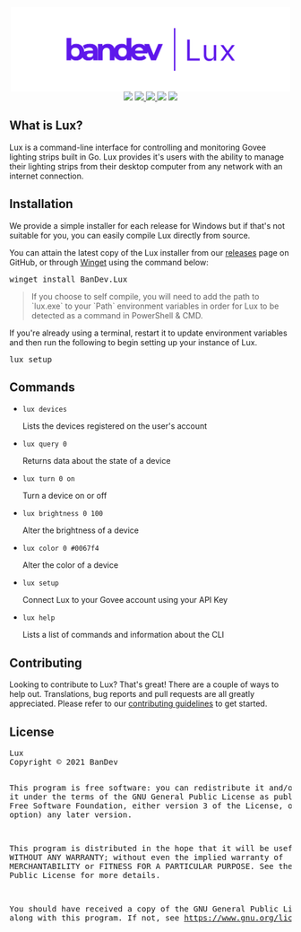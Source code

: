 <div align="center">
 <img src=".github/bandev-lux.svg" height="150" align="center" />
 <br>
 <a>
  <img src="https://bandev.uk/api/badges/app-promise.svg"/>
  <a href="https://www.codacy.com/gh/BanDev/Lux/dashboard?utm_source=github.com&amp;utm_medium=referral&amp;utm_content=BanDev/Lux&amp;utm_campaign=Badge_Grade" target="_blank">
    <img src="https://app.codacy.com/project/badge/Grade/6d8d30cf27224b9b9fa7368d605673f8"/>
  </a>
  <a href="https://github.com/BanDev/Lux/blob/main/LICENSE.md" target="_blank">
   <img src="https://img.shields.io/github/license/bandev/lux"/>
  </a>
  <img src="https://img.shields.io/github/repo-size/bandev/lux"/>
  <a href="https://www.buymeacoffee.com/bandev" target="_blank">
   <img src="https://img.shields.io/badge/donate-%C2%A35-orange" >
  </a>
 </a>
</div>

<h2 id="what">What is Lux?</h2>
<p>Lux is a command-line interface for controlling and monitoring Govee lighting strips built in Go. Lux provides it's users with the ability to manage their lighting strips from their desktop computer from any network with an internet connection.</p>

<h2 id="installation">Installation</h2>
<p>We provide a simple installer for each release for Windows but if that's not suitable for you, you can easily compile Lux directly from source. </p>
<p>You can attain the latest copy of the Lux installer from our <a href="https://github.com/BanDev/Lux/releases">releases</a> page on GitHub, or through <a href="https://docs.microsoft.com/en-us/windows/package-manager/winget/">Winget</a> using the command below:</p>

<pre>
winget install BanDev.Lux
</pre>

<blockquote>If you choose to self compile, you will need to add the path to `lux.exe` to your `Path` environment variables in order for Lux to be detected as a command in PowerShell & CMD.</blockquote>

<p>If you're already using a terminal, restart it to update environment variables and then run the following to begin setting up your instance of Lux.</p>

<pre>
lux setup
</pre>

<h2 id="commands">Commands</h2>
<ul id='EDTCMDS'><li><code>lux devices</code><p>Lists the devices registered on the user's account</p></li><li><code>lux query 0</code><p>Returns data about the state of a device</p></li><li><code>lux turn 0 on</code><p>Turn a device on or off</p></li><li><code>lux brightness 0 100</code><p>Alter the brightness of a device</p></li><li><code>lux color 0 #0067f4</code><p>Alter the color of a device</p></li><li><code>lux setup</code><p>Connect Lux to your Govee account using your API Key</p></li><li><code>lux help</code><p>Lists a list of commands and information about the CLI</p></li></ul>

<h2 id="contributing">Contributing</h2>
<p>Looking to contribute to Lux? That&#39;s great! There are a couple of ways to help out. Translations, bug reports and pull requests are all greatly appreciated. Please refer to our <a href="https://github.com/BanDev/Lux/blob/main/CONTRIBUTING.md">contributing guidelines</a> to get started.</p>

<h2 id="license">License</h2>
<pre>
Lux
Copyright © 2021 BanDev

This program is free software: you can redistribute it and/or modify
it under the terms of the GNU General Public License as published by
the Free Software Foundation, either version 3 of the License, or
(at your option) any later version.

This program is distributed in the hope that it will be useful,
but WITHOUT ANY WARRANTY; without even the implied warranty of
MERCHANTABILITY or FITNESS FOR A PARTICULAR PURPOSE.  See the
GNU General Public License for more details.

You should have received a copy of the GNU General Public License
along with this program.  If not, see <https://www.gnu.org/licenses/>
</pre>

 

